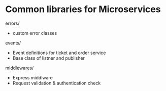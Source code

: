 # Common libraries for Microservices

errors/

- custom error classes

events/

- Event definitions for ticket and order service
- Base class of listner and publisher

middlewares/

- Express middlware
- Request validation & authentication check

